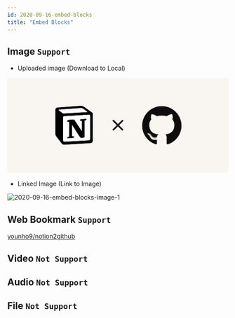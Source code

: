 ```yaml
---
id: 2020-09-16-embed-blocks
title: "Embed Blocks"
---
```


## Image `Support`

- Uploaded image (Download to Local)

![2020-09-16-embed-blocks-image-0](images/2020-09-16-embed-blocks-image-0.png)

- Linked Image (Link to Image)

![2020-09-16-embed-blocks-image-1](https://images.unsplash.com/photo-1526170375885-4d8ecf77b99f?ixlib=rb-1.2.1&q=85&fm=jpg&crop=entropy&cs=srgb&ixid=eyJhcHBfaWQiOjYzOTIxfQ)

## Web Bookmark `Support`

[younho9/notion2github](https://github.com/younho9/notion2github)

## Video `Not Support`

## Audio `Not Support`

## File `Not Support`
